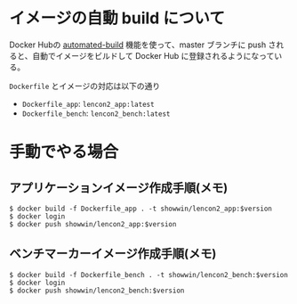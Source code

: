 # イメージの自動 build について

Docker Hubの [automated-build](https://docs.docker.com/docker-hub/builds/#create-an-automated-build) 機能を使って、master ブランチに push されると、自動でイメージをビルドして Docker Hub に登録されるようになっている。

`Dockerfile` とイメージの対応は以下の通り

* `Dockerfile_app`: `lencon2_app:latest`
* `Dockerfile_bench`: `lencon2_bench:latest`

# 手動でやる場合
## アプリケーションイメージ作成手順(メモ)
```
$ docker build -f Dockerfile_app . -t showwin/lencon2_app:$version
$ docker login
$ docker push showwin/lencon2_app:$version
```

## ベンチマーカーイメージ作成手順(メモ)
```
$ docker build -f Dockerfile_bench . -t showwin/lencon2_bench:$version
$ docker login
$ docker push showwin/lencon2_bench:$version
```
